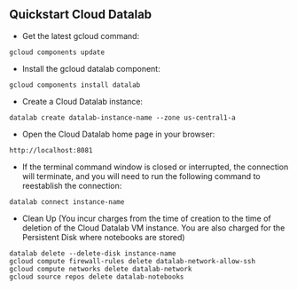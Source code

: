 ## Quickstart Cloud Datalab

- Get the latest gcloud command:
```
gcloud components update
```
- Install the gcloud datalab component:
```
gcloud components install datalab
```

- Create a Cloud Datalab instance:
```
datalab create datalab-instance-name --zone us-central1-a
```

- Open the Cloud Datalab home page in your browser:
```
http://localhost:8081
```

-  If the terminal command window is closed or interrupted, the connection will terminate,
and you will need to run the following command to reestablish the connection:
```
datalab connect instance-name
```

- Clean Up (You incur charges from the time of creation to the time of deletion of the Cloud Datalab VM instance. 
You are also charged for the Persistent Disk where notebooks are stored) 
```
datalab delete --delete-disk instance-name
gcloud compute firewall-rules delete datalab-network-allow-ssh
gcloud compute networks delete datalab-network
gcloud source repos delete datalab-notebooks
```
